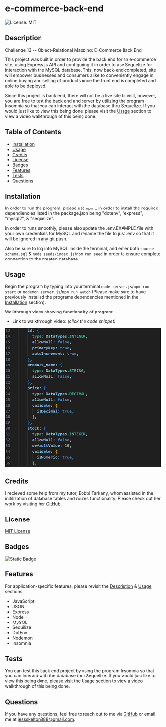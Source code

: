 # e-commerce-back-end
![License: MIT](https://img.shields.io/badge/License-MIT-yellow.svg)

## Description
Challenge 13 -- Object-Relational Mapping: E-Commerce Back End

This project was built in order to provide the back end for an e-commerce site, using Express.js API and configuring it in order to use Sequelize for interaction with the MySQL database. This, now back-end completed, site will empower businesses and consumers alike to conveniently engage in online buying and selling of products once the front end is completed and able to be deployed.

Since this project is back end, there will not be a live site to visit, however, you are free to test the back end and server by utilizing the program Insomnia so that you can interact with the database thru Sequelize. If you would just like to view this being done, please visit the [Usage](#usage) section to view a video walkthrough of this being done.

## Table of Contents

- [Installation](#installation)
- [Usage](#usage)
- [Credits](#credits)
- [License](#license)
- [Badges](#badges)
- [Features](#features)
- [Tests](#tests)
- [Questions](#questions)

## Installation

In order to run the program, please use `npm i` in order to install the required dependiencies listed in the package.json being "dotenv", "express", "mysql2", & "sequelize".

In order to runs smoothly, please also update the .env.EXAMPLE file with your own credentials for MySQL and rename the file to just .env so that it will be ignored in any git push.

Also be sure to log into MySQL inside the terminal, and enter both `source schema.sql` & `node seeds/index.js`/`npm run seed` in order to ensure complete connection to the created database.

## Usage

Begin the program by typing into your terminal `node server.js`/`npm run start` or `nodemon server.js`/`npm run watch` (Please make sure to have previously installed the programs dependencies mentioned in the [Installation](#installation) section).

Walkthrough video showing functionality of program:
* Link to walkthrough video: *(click the code snippet)*

[![Screenshot of code snippet](./E-CommerceClip.png)](https://watch.screencastify.com/v/3BkRiTWZB9aFlsD4kS6h "Walkthrough Video")

## Credits

I recieved some help from my tutor, Bobbi Tarkany, whom assisted in the initilization of database tables and routes functionality. Please check out her work by visiting her [GitHub](https://github.com/bltarkany).

## License

[MIT License](https://opensource.org/licenses/MIT)

## Badges

![Static Badge](https://img.shields.io/badge/thank_you-for_visiting-purple)

## Features

For application-specific features, please revisit the [Description](#description) & [Usage](#usage) sections

* JavaScript
* JSON
* Express 
* Node
* MySQL
* Sequilize
* DotEnv
* Nodemon
* Insomnia

## Tests

You can test this back end project by using the program Insomnia so that you can interact with the database thru Sequelize. If you would just like to view this being done, please visit the [Usage](#usage) section to view a video walkthrough of this being done.

## Questions

If you have any questions, feel free to reach out to me via [GitHub](https://github.com/jskelly8/) or email me at jessskelton888@gmail.com.